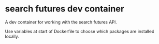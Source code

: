 # search futures dev container
A dev container for working with the search futures API.

Use variables at start of Dockerfile to choose which packages are installed locally.
